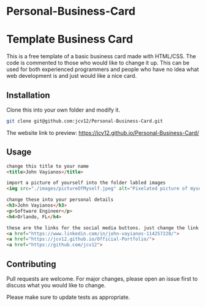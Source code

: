 # Personal-Business-Card
# Template Business Card

This is a free template of a basic business card made with HTML/CSS. The code is commented to those who would like to change it up. This can be used for both experienced programmers and people who have no idea what web development is and just would like a nice card.

## Installation

Clone this into your own folder and modify it.

```bash
git clone git@github.com:jcv12/Personal-Business-Card.git
```

The website link to preview: https://jcv12.github.io/Personal-Business-Card/

## Usage

```HTML
change this title to your name
<title>John Vayianos</title>

import a picture of yourself into the folder labled images
<img src="./images/pictureOfMyself.jpeg" alt="Pixelated picture of myself" class="myself">

change these into your personal details
<h3>John Vayianos</h3>
<p>Software Engineer</p>
<h4>Orlando, FL</h4>

these are the links for the social media buttons. just change the link to your own links
<a href="https://www.linkedin.com/in/john-vayianos-114257228/">
<a href="https://jcv12.github.io/Official-Portfolio/">
<a href="https://github.com/jcv12">
```

## Contributing
Pull requests are welcome. For major changes, please open an issue first to discuss what you would like to change.

Please make sure to update tests as appropriate.
